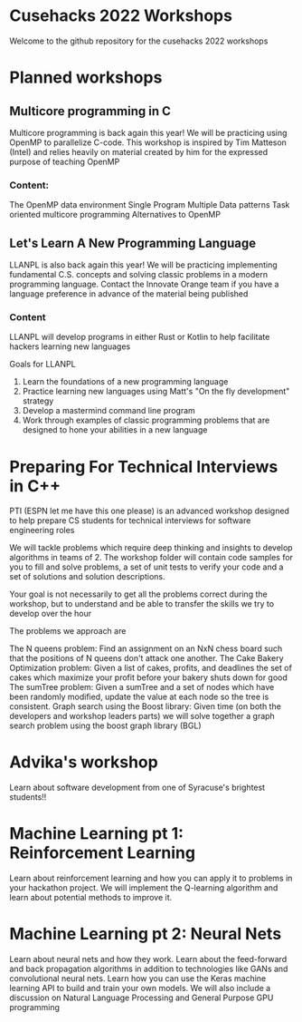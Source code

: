 # Cusehacks 2022 Workshops
Welcome to the github repository for the cusehacks 2022 workshops

# Planned workshops

## Multicore programming in C
Multicore programming is back again this year! We will be practicing using OpenMP to parallelize C-code. 
This workshop is inspired by Tim Matteson (Intel) and relies heavily on material created by 
him for the expressed purpose of teaching OpenMP

### Content:
The OpenMP data environment
Single Program Multiple Data patterns
Task oriented multicore programming
Alternatives to OpenMP

## Let's Learn A New Programming Language

LLANPL is also back again this year! We will be practicing implementing fundamental C.S. concepts and solving classic problems in a modern programming language. Contact the Innovate Orange team if you have a language preference in advance of the material being published

### Content

LLANPL will develop programs in either Rust or Kotlin to help facilitate hackers learning new languages

Goals for LLANPL

1. Learn the foundations of a new programming language
2. Practice learning new languages using Matt's "On the fly development" strategy
3. Develop a mastermind command line program
4. Work through examples of classic programming problems that are designed to hone your abilities in a new language


# Preparing For Technical Interviews in C++

PTI (ESPN let me have this one please) is an advanced workshop designed to help prepare CS students for technical interviews for software engineering roles

We will tackle problems which require deep thinking and insights to develop algorithms in teams of 2. The workshop folder will contain code samples for you to fill and solve problems, a set of unit tests to verify your code
and a set of solutions and solution descriptions.

Your goal is not necessarily to get all the problems correct during the workshop, but to understand and be able to transfer the skills we try to develop over the hour

The problems we approach are

The N queens problem: Find an assignment on an NxN chess board such that the positions of N queens don't attack one another.
The Cake Bakery Optimization problem: Given a list of cakes, profits, and deadlines the set of cakes which maximize your profit before your bakery shuts down for good
The sumTree problem: Given a sumTree and a set of nodes which have been randomly modified, update the value at each node so the tree is consistent.
Graph search using the Boost library: Given time (on both the developers and workshop leaders parts) we will solve together a graph search problem using the boost graph library (BGL)

# Advika's workshop

Learn about software development from one of Syracuse's brightest students!!

# Machine Learning pt 1: Reinforcement Learning

Learn about reinforcement learning and how you can apply it to problems in your hackathon project. We will implement the Q-learning algorithm and learn about potential methods to improve it.

# Machine Learning pt 2: Neural Nets

Learn about neural nets and how they work. Learn about the feed-forward and back propagation algorithms in addition to technologies like GANs and convolutional neural nets. Learn how you can use the Keras machine learning API to build and train your own models. We will also include a discussion on Natural Language Processing and General Purpose GPU programming


